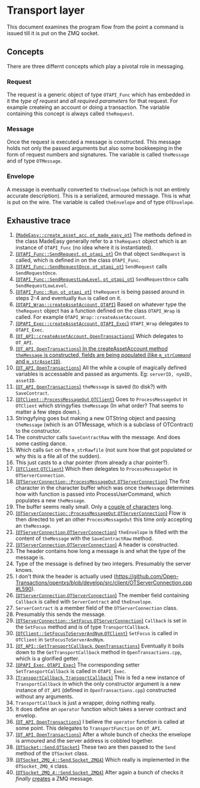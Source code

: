 # Transport layer

This document examines the program flow from the point a command is issued till it is put on the ZMQ socket.

## Concepts
There are three differnt concepts which play a pivotal role in messaging.

### Request
The request is a generic object of type `OTAPI_Func` which has embedded in it the _type of request_ and _all required parameters_ for that request. For example createing an account or doing a transaction. The variable containing this concept is always called `theRequest`.

### Message
Once the request is executed a message is constructed. This message holds not only the passed arguments but also some bookkeeping in the form of request numbers and signatures. The variable is called `theMessage` and of type `OTMessage`.

### Envelope
A message is eventually converted to `theEnvelope` (which is not an entirely accurate description). This is a serialized, armoured message. This is what is put on the wire. The variable is called `theEnvelope` and of type `OTEnvelope`.

## Exhaustive trace

1. [(`MadeEasy::create_asset_acc`, `ot_made_easy_ot`)](https://github.com/Open-Transactions/opentxs/blob/5c6e032db826797d49f58d8285c02c7368fac149/src/client/ot_made_easy_ot.cpp#L377) The methods defined in the class MadeEasy generally refer to a `theRequest` object which is an instance of `OTAPI_Func` (no idea where it is instantiated).
2. [(`OTAPI_Func::SendRequest`, `ot_otapi_ot`)](https://github.com/Open-Transactions/opentxs/blob/5c6e032db826797d49f58d8285c02c7368fac149/src/client/ot_otapi_ot.cpp#L996) On that object `SendRequest` is called, which is defined in on the class `OTAPI_Func`.
3. [(`OTAPI_Func::SendRequestOnce`, `ot_otapi_ot`)](https://github.com/Open-Transactions/opentxs/blob/5c6e032db826797d49f58d8285c02c7368fac149/src/client/ot_otapi_ot.cpp#L1013) `SendRequest` calls `SendRequestOnce`.
4. [(`OTAPI_Func::SendRequestLowLevel`, `ot_otapi_ot`)](https://github.com/Open-Transactions/opentxs/blob/5c6e032db826797d49f58d8285c02c7368fac149/src/client/ot_otapi_ot.cpp#L774) `SendRequestOnce` calls `SendRequestLowLevel`.
5. [(`OTAPI_Func::Run`, `ot_otapi_ot`)](https://github.com/Open-Transactions/opentxs/blob/5c6e032db826797d49f58d8285c02c7368fac149/src/client/ot_otapi_ot.cpp#L675) `theRequest` is being passed around in steps 2-4 and eventually `Run` is called on it.
6. [(`OTAPI_Wrap::createAssetAccount`, `OTAPI`)](https://github.com/Open-Transactions/opentxs/blob/5c6e032db826797d49f58d8285c02c7368fac149/src/client/OTAPI.cpp#L2096) Based on whatever type the `theRequest` object has a function defined on the class `OTAPI_Wrap` is called. For example `OTAPI_Wrap::createAssetAccount`.
7. [(`OPAPI_Exec::createAssetAccount`, `OTAPI_Exec`)](https://github.com/Open-Transactions/opentxs/blob/5c6e032db826797d49f58d8285c02c7368fac149/src/client/OTAPI_Exec.cpp#L13782) `OTAPI_Wrap` delegates to `OTAPI_Exec`.
8. [(`OT_API::createAssetAccount`, `OpenTransactions`)](https://github.com/Open-Transactions/opentxs/blob/5c6e032db826797d49f58d8285c02c7368fac149/src/client/OpenTransactions.cpp#L13196) Which delegates to `OT_API`.
9. [(`OT_API`, `OpenTransactions`) In the createAssetAccount method `theMessage` is constructed, fields are being populated (like `m_strCommand` and `m_strAssetID`)]().
10. [(`OT_API`, `OpenTransactions`)]() All the while a couple of magically defined variables is accessable and passed as arguments. Eg: `serverID, nymID, assetID`.
11. [(`OT_API`, `OpenTransactions`)](https://github.com/Open-Transactions/opentxs/blob/5c6e032db826797d49f58d8285c02c7368fac149/src/client/OpenTransactions.cpp#L13241) `theMessage` is saved (to disk?) with `SaveContract`.
12. [(`OTClient::ProcessMessageOut`,`OTClient`)](https://github.com/Open-Transactions/opentxs/blob/5c6e032db826797d49f58d8285c02c7368fac149/src/client/OTClient.cpp#L203) Goes to `ProcessMessageOut` in `OTClient` which stringyfies `theMessage` (In what order? That seems to matter a few steps down.).
  1. Stringyfying goes but making a new OTString object and passing `theMessage` (which is an OTMessage, which is a subclass of OTContract) to the constructor.
  2. The constructor calls `SaveContractRaw` with the message. And does some casting dance.
  3. Which calls `Get` on the `m_strRawfile` (not sure how that got populated or why this is a file all of the sudden).
  4. This just casts to a char pointer (from already a char pointer?).
13. [(`OTClient`,`OTClient`)]() Which then delegates to `ProcessMessageOut` in `OTServerConnection`.
14. [(`OTServerConnection::ProcessMessageOut`,`OTServerConnection`)](https://github.com/Open-Transactions/opentxs/blob/5c6e032db826797d49f58d8285c02c7368fac149/src/client/OTServerConnection.cpp#L623) The first character in the character buffer which was once `theMessage` determines how with function is passed into ProcessUserCommand, which populates a new `theMessage`.
  1. The buffer seems really small. Only a [couple of characters](https://github.com/Open-Transactions/opentxs/blob/a29d030669b87308509ee0c29a6016f39c7fa6e0/src/client/OTServerConnection.cpp#L833) long.
15. [(`OTServerConnection::ProcessMessageOut`,`OTServerConnection`)](https://github.com/Open-Transactions/opentxs/blob/5c6e032db826797d49f58d8285c02c7368fac149/src/client/OTServerConnection.cpp#L559) Flow is then directed to yet an other `ProcessMessageOut` this time _only_ accepting an `theMessage`.
16. [(`OTServerConnection`,`OTServerConnection`)](https://github.com/Open-Transactions/opentxs/blob/5c6e032db826797d49f58d8285c02c7368fac149/src/client/OTServerConnection.cpp#L580) `theEnvelope` is filled with the content of `theMessage` with the `SaveContractRaw` method.
17. [(`OTServerConnection`,`OTServerConnection`)](https://github.com/Open-Transactions/opentxs/blob/5c6e032db826797d49f58d8285c02c7368fac149/src/client/OTServerConnection.cpp#L590) A header is constructed.
  1. The header contains how long a message is and what the type of the message is.
  2. Type of the message is defined by two integers. Presumably the server knows.
  3. I don't think the header is actually used (https://github.com/Open-Transactions/opentxs/blob/develop/src/client/OTServerConnection.cpp#L590).
18. [(`OTServerConnection`,`OTServerConnection`)](https://github.com/Open-Transactions/opentxs/blob/5c6e032db826797d49f58d8285c02c7368fac149/src/client/OTServerConnection.cpp#L610) The member field containing `Callback` is called with `ServerContract` and `theEnvelope`.
  1. `ServerContract` is a member field of the `OTServerConnection` class.
  2. Presumably this sends the message.
19. [(`OTServerConnection::SetFocus`,`OTServerConnection`)](https://github.com/Open-Transactions/opentxs/blob/5c6e032db826797d49f58d8285c02c7368fac149/src/client/OTServerConnection.cpp#L221) `Callback` is set in the `SetFocus` method and is of type `TransportCallback`.
20. [(`OTClient::SetFocusToServerAndNym`,`OTClient`)](https://github.com/Open-Transactions/opentxs/blob/5c6e032db826797d49f58d8285c02c7368fac149/src/client/OTClient.cpp#L13747) `SetFocus` is called in `OTClient` in `SetFocusToServerAndNym`.
21. [(`OT_API::GetTransportCallback`, `OpenTransactions`)](https://github.com/Open-Transactions/opentxs/blob/5c6e032db826797d49f58d8285c02c7368fac149/src/client/OpenTransactions.cpp#L819) Eventually it boils down to the `GetTransportCallback` method in `OpenTransactions.cpp`, which is a glorified getter.
22. [(`OPAPI_Exec`, `OTAPI_Exec`)](https://github.com/Open-Transactions/opentxs/blob/5c6e032db826797d49f58d8285c02c7368fac149/src/client/OTAPI_Exec.cpp#L214) The corresponding setter `SetTransportCallback` is called in `OTAPI_Exec`.
23. [(`TransportCallback`, `TransportCallback`)](https://github.com/Open-Transactions/opentxs/blob/5c6e032db826797d49f58d8285c02c7368fac149/src/client/TransportCallback.cpp) This is fed a new instance of `TransportCallback` in which the only constructor argument is a new instance of `OT_API` (defined in `OpenTransactions.cpp`) constructed without any arguments.
  1. `TransportCallback` is just a wrapper, doing nothing really.
  2. It does define an `operator` function which takes a server contract and envelop.
24. [(`OT_API`, `OpenTransactions`)]() I believe the `operator` function is called at some point. This delegates to `TransportFunction` on `OT_API`.
25. [(`OT_API`, `OpenTransactions`)](https://github.com/Open-Transactions/opentxs/blob/5c6e032db826797d49f58d8285c02c7368fac149/src/client/OpenTransactions.cpp#L1183) After a whole bunch of checks the envelope is armoured and the server address is cobbled together.
26. [(`OTSocket::Send`,`OTSocket`)]() These two are then passed to the `Send` method of the `OTSocket` class.
27. [(`OTSocket_ZMQ_4::Send`,`Socket_ZMQ4`)](https://github.com/Open-Transactions/opentxs/blob/5c6e032db826797d49f58d8285c02c7368fac149/src/ext/Socket_ZMQ4.cpp#L509) Which really is implemented in the `OTSocket_ZMQ_4` class.
28. [(`OTSocket_ZMQ_4::Send`,`Socket_ZMQ4`)](https://github.com/Open-Transactions/opentxs/blob/5c6e032db826797d49f58d8285c02c7368fac149/src/ext/Socket_ZMQ4.cpp#L389) After again a bunch of checks it _finally_ [creates](https://github.com/Open-Transactions/opentxs/blob/aea45331aa5b567fdee8500f90629e1a0046be8e/src/ext/Socket_ZMQ4.cpp#L422) a ZMQ message.
